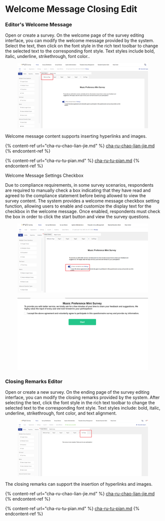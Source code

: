 # Welcome Message Closing Edit

### Editor's Welcome Message

Open or create a survey. On the welcome page of the survey editing interface, you can modify the welcome message provided by the system. Select the text, then click on the font style in the rich text toolbar to change the selected text to the corresponding font style. Text styles include bold, italic, underline, strikethrough, font color..

<figure><img src="../../../.gitbook/assets/image (859).png" alt=""><figcaption></figcaption></figure>

Welcome message content supports inserting hyperlinks and images.

{% content-ref url="cha-ru-chao-lian-jie.md" %}
[cha-ru-chao-lian-jie.md](cha-ru-chao-lian-jie.md)
{% endcontent-ref %}

{% content-ref url="cha-ru-tu-pian.md" %}
[cha-ru-tu-pian.md](cha-ru-tu-pian.md)
{% endcontent-ref %}

Welcome Message Settings Checkbox

Due to compliance requirements, in some survey scenarios, respondents are required to manually check a box indicating that they have read and agreed to the compliance statement before being allowed to view the survey content. The system provides a welcome message checkbox setting function, allowing users to enable and customize the display text for the checkbox in the welcome message. Once enabled, respondents must check the box in order to click the start button and view the survey questions.

<figure><img src="../../../.gitbook/assets/image (860).png" alt=""><figcaption></figcaption></figure>

<figure><img src="../../../.gitbook/assets/image (862).png" alt=""><figcaption></figcaption></figure>

### Closing Remarks Editor

Open or create a new survey. On the ending page of the survey editing interface, you can modify the closing remarks provided by the system. After selecting the text, click the font style in the rich text toolbar to change the selected text to the corresponding font style. Text styles include: bold, italic, underline, strikethrough, font color, and text alignment.

<figure><img src="../../../.gitbook/assets/image (863).png" alt=""><figcaption></figcaption></figure>

The closing remarks can support the insertion of hyperlinks and images.

{% content-ref url="cha-ru-chao-lian-jie.md" %}
[cha-ru-chao-lian-jie.md](cha-ru-chao-lian-jie.md)
{% endcontent-ref %}

{% content-ref url="cha-ru-tu-pian.md" %}
[cha-ru-tu-pian.md](cha-ru-tu-pian.md)
{% endcontent-ref %}
